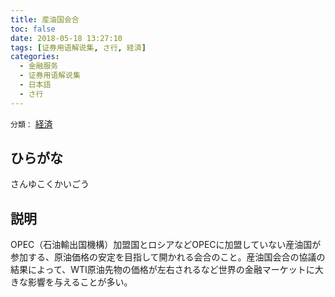 ```yaml
---
title: 産油国会合
toc: false
date: 2018-05-18 13:27:10
tags: [证券用语解说集, さ行, 経済]
categories:
  - 金融服务
  - 证券用语解说集
  - 日本語
  - さ行
---
```


`分類：` [経済](/tags/経済/)

## ひらがな

さんゆこくかいごう

## 説明

OPEC（石油輸出国機構）加盟国とロシアなどOPECに加盟していない産油国が参加する、原油価格の安定を目指して開かれる会合のこと。産油国会合の協議の結果によって、WTI原油先物の価格が左右されるなど世界の金融マーケットに大きな影響を与えることが多い。
